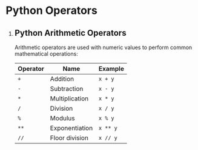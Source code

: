 # Python Operators
<!DOCTYPE html>
<html>
<body>
    <ol>
        <li>
            <h2>Python Arithmetic Operators</h2>
            <p>Arithmetic operators are used with numeric values to perform common mathematical operations:</p>
            <table style="width: 100%;" class="table table-bordered">
                <thead>
                    <tr>
                        <th>Operator</th>
                        <th>Name</th>
                        <th>Example</th>
                    </tr>
                </thead>
                <tbody>
                    <tr>
                        <td><code>+</code></td>
                        <td>Addition</td>
                        <td><code>x + y</code></td>
                    </tr>
                    <tr>
                        <td><code>-</code></td>
                        <td>Subtraction</td>
                        <td><code>x - y</code></td>
                    </tr>
                    <tr>
                        <td><code>*</code></td>
                        <td>Multiplication</td>
                        <td><code>x * y</code></td>
                    </tr>
                    <tr>
                        <td><code>/</code></td>
                        <td>Division</td>
                        <td><code>x / y</code></td>
                    </tr>
                    <tr>
                        <td><code>%</code></td>
                        <td>Modulus</td>
                        <td><code>x % y</code></td>
                    </tr>
                    <tr>
                        <td><code>**</code></td>
                        <td>Exponentiation</td>
                        <td><code>x ** y</code></td>
                    </tr>
                    <tr>
                        <td><code>//</code></td>
                        <td>Floor division</td>
                        <td><code>x // y</code></td>
                    </tr>
                </tbody>
            </table>
        </li>
    </ol>
</body>
</html>
